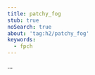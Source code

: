 ```yaml
---
title: patchy_fog
stub: true
noSearch: true
about: 'tag:h2/patchy_fog'
keywords:
  - fpch
---
```

...
